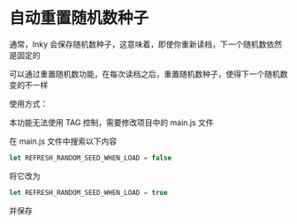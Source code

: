 # 自动重置随机数种子

通常，Inky 会保存随机数种子，这意味着，即使你重新读档，下一个随机数依然是固定的

可以通过重置随机数功能，在每次读档之后，重置随机数种子，使得下一个随机数变的不一样

使用方式：

本功能无法使用 TAG 控制，需要修改项目中的 main.js 文件

在 main.js 文件中搜索以下内容

```js
let REFRESH_RANDOM_SEED_WHEN_LOAD = false
```

将它改为

```js
let REFRESH_RANDOM_SEED_WHEN_LOAD = true
```

并保存